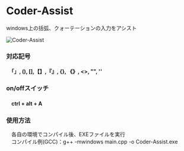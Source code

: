 <h1>Coder-Assist</h1>
<p>windows上の括弧、クォーテーションの入力をアシスト</p>

![Coder-Assist](http://i.imgur.com/exG7S8C.gifv)
<h3>対応記号</h3>
<h4>　「」, (),  [],【】,『』, {}, 《》, <>, "", '' </h4>

<h3>on/offスイッチ</h3>
<h4>　ctrl + alt + A </h4>

<h3>使用方法</h3>
<p>　各自の環境でコンパイル後、EXEファイルを実行<br>
　コンパイル例(GCC)：g++ -mwindows main.cpp -o Coder-Assist.exe</p>
